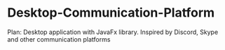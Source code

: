#  Desktop-Communication-Platform

Plan:
Desktop application with JavaFx library.
Inspired by Discord, Skype and other communication platforms





